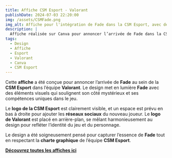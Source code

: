 ```yaml
---  
title: Affiche CSM Esport - Valorant
publishDate: 2024-07-03 22:20:00  
img: /assets/CSMFade.png  
img_alt: Affiche pour l'intégration de Fade dans la CSM Esport, avec des éléments graphiques représentant l'univers mystérieux et intrigant de ce personnage de Valorant.  
description: |  
  Affiche réalisée sur Canva pour annoncer l’arrivée de Fade dans la CSM Esport, avec un design captivant qui met en avant ses capacités mystérieuses dans Valorant.  
tags:  
  - Design  
  - Affiche  
  - Esport  
  - Valorant  
  - Canva  
  - CSM Esport  
---  
```


Cette **affiche** a été conçue pour annoncer l’arrivée de **Fade** au sein de la **CSM Esport** dans l’équipe **Valorant**. Le design met en lumière **Fade** avec des éléments visuels qui soulignent son côté mystérieux et ses compétences uniques dans le jeu.  

Le **logo de la CSM Esport** est clairement visible, et un espace est prévu en bas à droite pour ajouter les **réseaux sociaux** du nouveau joueur. Le **logo de Valorant** est placé en arrière-plan, se mêlant harmonieusement au design pour refléter l’identité du jeu et du personnage.  

Le design a été soigneusement pensé pour capturer l’essence de **Fade** tout en respectant la **charte graphique** de l’équipe **CSM Esport**.  

**[Découvrez toutes les affiches ici](/components/CSMRoster.pdf)**  
